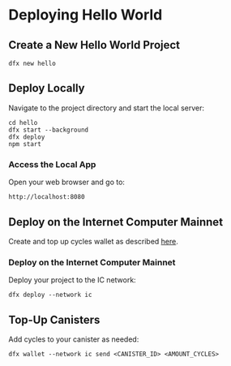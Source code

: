 # Deploying Hello World

## Create a New Hello World Project

```shell
dfx new hello
```

## Deploy Locally

Navigate to the project directory and start the local server:

```shell
cd hello
dfx start --background
dfx deploy
npm start
```

### Access the Local App

Open your web browser and go to:

```
http://localhost:8080
```

## Deploy on the Internet Computer Mainnet

Create and top up cycles wallet as described [here](DFX_Wallet.md).

### Deploy on the Internet Computer Mainnet

Deploy your project to the IC network:

```shell
dfx deploy --network ic
```

## Top-Up Canisters

Add cycles to your canister as needed:

```shell
dfx wallet --network ic send <CANISTER_ID> <AMOUNT_CYCLES>
```
